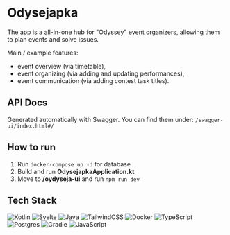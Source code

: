 # Odysejapka

The app is a all-in-one hub for "Odyssey" event organizers, allowing them to plan events and solve issues.

Main / example features:
- event overview (via timetable),
- event organizing (via adding and updating performances),
- event communication (via adding contest task titles).

## API Docs

Generated automatically with Swagger. You can find them under:
``/swagger-ui/index.html#/``

## How to run

1. Run `docker-compose up -d` for database
2. Build and run **OdysejapkaApplication.kt**
3. Move to **/oydyseja-ui** and run `npm run dev`

## Tech Stack

![Kotlin](https://img.shields.io/badge/kotlin-%237F52FF.svg?style=for-the-badge&logo=kotlin&logoColor=white)
![Svelte](https://img.shields.io/badge/svelte-%23f1413d.svg?style=for-the-badge&logo=svelte&logoColor=white)
![Java](https://img.shields.io/badge/java-%23ED8B00.svg?style=for-the-badge&logo=openjdk&logoColor=white)
![TailwindCSS](https://img.shields.io/badge/tailwindcss-%2338B2AC.svg?style=for-the-badge&logo=tailwind-css&logoColor=white)
![Docker](https://img.shields.io/badge/docker-%230db7ed.svg?style=for-the-badge&logo=docker&logoColor=white)
![TypeScript](https://img.shields.io/badge/typescript-%23007ACC.svg?style=for-the-badge&logo=typescript&logoColor=white)
![Postgres](https://img.shields.io/badge/postgres-%23316192.svg?style=for-the-badge&logo=postgresql&logoColor=white)
![Gradle](https://img.shields.io/badge/Gradle-02303A.svg?style=for-the-badge&logo=Gradle&logoColor=white)
![JavaScript](https://img.shields.io/badge/javascript-%23323330.svg?style=for-the-badge&logo=javascript&logoColor=%23F7DF1E)
